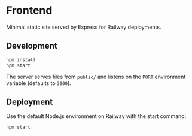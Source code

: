# Frontend

Minimal static site served by Express for Railway deployments.

## Development

```bash
npm install
npm start
```

The server serves files from `public/` and listens on the `PORT` environment variable (defaults to `3000`).

## Deployment

Use the default Node.js environment on Railway with the start command:

```
npm start
```
